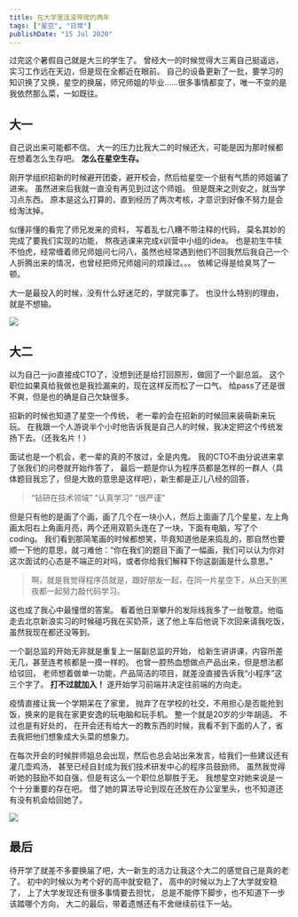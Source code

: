 ```yaml
---
title: 在大学里连滚带爬的两年
tags: ["星空", "日常"]
publishDate: "15 Jul 2020"
---
```


过完这个暑假自己就是大三的学生了。
曾经大一的时候觉得大三离自己挺遥远，实习工作远在天边，但是现在全都近在眼前。
自己的设备更新了一批，要学习的知识换了又换，星空的换届，师兄师姐的毕业……很多事情都变了，唯一不变的是我依然那么菜，一如既往。

<!-- more -->

## 大一

自己说出来可能都不信。
大一的压力比我大二的时候还大，可能是因为那时候都在想着怎么生存吧。
**怎么在星空生存。**

刚开学组织招新的时候避开团委，避开校会，然后给星空一个挺有气质的师姐骗了进来。
虽然进来后我就一直没有再见到过这个师姐。
但是既来之则安之，就当学习点东西。
原本是这么打算的，直到经历了两次考核，才意识到好像不努力是会给淘汰掉。

似懂非懂的看完了师兄发来的资料，
写着乱七八糟不带注释的代码，
莫名其妙的完成了要我们实现的功能，
熬夜逃课来完成x训营中小组的idea。
也是初生牛犊不怕虎，经常缠着师兄师姐问七问八，虽然也经常遇到他们不回我然后我自己一个人折腾出来的情况，也曾经把师兄师姐问的烦躁过。。。
依稀记得是给臭骂了一顿。

大一是最投入的时候，没有什么好迷茫的，学就完事了。
也没什么特别的理由，就是不想输。

![](./大一技术.jpg)

## 大二

以为自己一jio直接成CTO了，没想到还是给打回原形，做回了一个副总监。
这个职位如果真给我做也是我捡漏来的，现在这样反而松了一口气。
给pass了还是很不爽，但是也的确是自己欠缺很多。

招新的时候也知道了星空一个传统，
老一辈的会在招新的时候回来装萌新来玩玩。
在我跟一个人游说半个小时他告诉我是自己人的时候，我决定把这个传统发扬下去。（还我名片！）

面试也是一个机会，老一辈的真的不放过，全是内鬼。
我的CTO不由分说进来拿了张我们的问卷就开始作答了，
最后一题是你认为程序员都是怎样的一群人（具体题目我忘了，但是大致的意思是这样吧），新生都是正儿八经的回答，

> “钻研在技术领域”
> “认真学习”
> “很严谨”

但是只有他的是画了个画，画了几个在一块小人，然后上面画了几个星星，左上角画太阳右上角画月亮，两个还用双箭头连在了一块，下面有电脑，写了个coding。
我们看到那简笔画的时候都想笑，毕竟知道他是来捣乱的，那自然也要顺一下他的意思，就刁难他：“你在我们的题目下画了一幅画，我们可以认为你对这次面试的心态是不端正的对吗，或者你给我们解释下你这副画是什么意思。”

> 啊，就是我觉得程序员就是，跟好朋友一起，在同一片星空下，从白天到黑夜都一起努力敲代码学习。

这也成了我心中最憧憬的答案。
看着他日渐攀升的发际线我多了一丝敬意。他临走去北京新浪实习的时候碰巧我在买奶茶，送了他上车后他说下次回来请我吃饭，虽然我现在都还没等到。

一个副总监的开始无非就是重复上一届副总监的开始，
给新生讲讲课，内容所差无几，甚至连考核都是一摸一样的。
也曾一腔热血想做点产品出来，但是想法都给驳回，
老师想着做单一功能，产品简洁的项目，就差没直接告诉我“小程序”这三个字了。
**打不过就加入！**
遂开始学习前端并决定往前端的方向走。

疫情直接让我一个学期呆在了家里，
抛弃了在学校的社交，不用担心是否能抢到饭，换来的是我在家更安逸的玩电脑和玩手机。
整一个就是20岁的少年胡适。
不过也是有好处的，
在开会还有给大一的教东西的时候，我看不到下面的人了，省去我把他们想象成大头菜的想象力。

在每次开会的时候胖师姐总会出现，然后也总会站出来发言，给我们一些建议还有灌几壶鸡汤，
甚至已经自封成为我们技术研发中心的程序员鼓励师。
虽然我觉得听她的鼓励不如自强，但是有这么一个职位总聊胜于无。
我想星空对她来说是一个十分重要的存在吧。
借了她的算法导论到现在还放在办公室里头，也不知道还有没有机会给回她了。

![](./大二招新.jpg)

## 最后

待开学了就差不多要换届了吧，大一新生的活力让我这个大二的感觉自己是真的老了。
初中的时候以为考个好的高中就安稳了，
高中的时候以为上了大学就安稳了，
上了大学发现还有很多事情要去担忧，
总是不能停下脚步，也不知道下一步该踏哪个方向，
大二的最后，带着遗憾还有不舍继续前往下一站。
